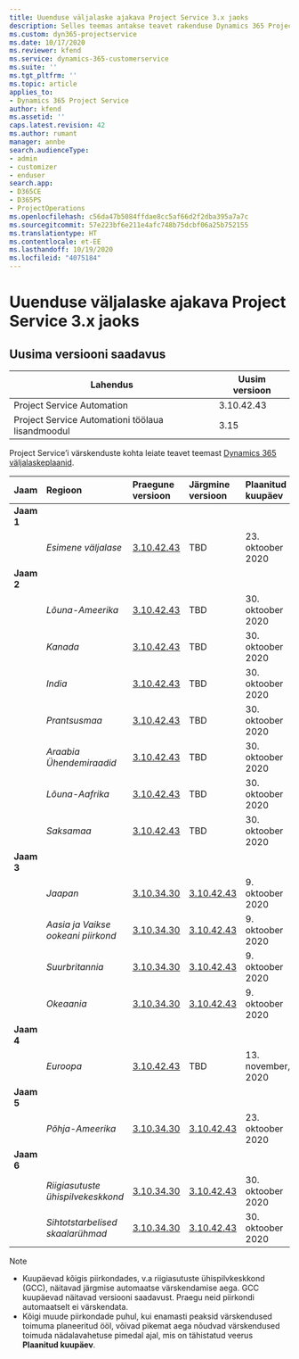 ```yaml
---
title: Uuenduse väljalaske ajakava Project Service 3.x jaoks
description: Selles teemas antakse teavet rakenduse Dynamics 365 Project Service Automation saadaolevate ja tulevaste väljaannete kohta.
ms.custom: dyn365-projectservice
ms.date: 10/17/2020
ms.reviewer: kfend
ms.service: dynamics-365-customerservice
ms.suite: ''
ms.tgt_pltfrm: ''
ms.topic: article
applies_to:
- Dynamics 365 Project Service
author: kfend
ms.assetid: ''
caps.latest.revision: 42
ms.author: rumant
manager: annbe
search.audienceType:
- admin
- customizer
- enduser
search.app:
- D365CE
- D365PS
- ProjectOperations
ms.openlocfilehash: c56da47b5084ffdae8cc5af66d2f2dba395a7a7c
ms.sourcegitcommit: 57e223bf6e211e4afc748b75dcbf06a25b752155
ms.translationtype: HT
ms.contentlocale: et-EE
ms.lasthandoff: 10/19/2020
ms.locfileid: "4075184"
---
```

# <a name="update-release-schedule-for-project-service-3x"></a>Uuenduse väljalaske ajakava Project Service 3.x jaoks

## <a name="latest-version-availability"></a>Uusima versiooni saadavus

| Lahendus  | Uusim versioon |
|-------|----|
| Project Service Automation    |  3.10.42.43  |
| Project Service Automationi töölaua lisandmoodul                | 3.15          |

Project Service’i värskenduste kohta leiate teavet teemast [Dynamics 365 väljalaskeplaanid](https://docs.microsoft.com/dynamics365/release-plans/). 

| Jaam  | Regioon | Praegune versioon | Järgmine versioon |  Plaanitud kuupäev
| :---   | :---   | :---   | :---   |:---   |         
|<strong>Jaam 1</strong> | |  |  | |
| | <i>Esimene väljalase</i> | [3.10.42.43](whats-new-ur-24.md) | TBD | 23. oktoober 2020
|<strong>Jaam 2</strong> | |  |  | |
| | <i>Lõuna-Ameerika</i> | [3.10.42.43](whats-new-ur-24.md) | TBD | 30. oktoober 2020
| | <i>Kanada</i> | [3.10.42.43](whats-new-ur-24.md) | TBD | 30. oktoober 2020 
| | <i>India</i> | [3.10.42.43](whats-new-ur-24.md) | TBD | 30. oktoober 2020
| | <i>Prantsusmaa</i> | [3.10.42.43](whats-new-ur-24.md) | TBD | 30. oktoober 2020
| | <i>Araabia Ühendemiraadid</i> | [3.10.42.43](whats-new-ur-24.md) | TBD | 30. oktoober 2020
| | <i>Lõuna-Aafrika</i> | [3.10.42.43](whats-new-ur-24.md) | TBD | 30. oktoober 2020
| | <i>Saksamaa</i> | [3.10.42.43](whats-new-ur-24.md) | TBD | 30. oktoober 2020
|<strong>Jaam 3</strong> | |  |  | |
| | <i>Jaapan</i> |[3.10.34.30](whats-new-ur-23.md) | [3.10.42.43](whats-new-ur-24.md) | 9. oktoober 2020 
| | <i>Aasia ja Vaikse ookeani piirkond</i> |[3.10.34.30](whats-new-ur-23.md) | [3.10.42.43](whats-new-ur-24.md) | 9. oktoober 2020
| | <i>Suurbritannia</i> |[3.10.34.30](whats-new-ur-23.md) | [3.10.42.43](whats-new-ur-24.md) | 9. oktoober 2020
| | <i>Okeaania</i> |[3.10.34.30](whats-new-ur-23.md) | [3.10.42.43](whats-new-ur-24.md) | 9. oktoober 2020
|<strong>Jaam 4</strong> | |  |  | |
| | <i>Euroopa</i> |[3.10.42.43](whats-new-ur-24.md) | TBD | 13. november, 2020
|<strong>Jaam 5</strong> | |  |  | |
| | <i>Põhja-Ameerika</i> |[3.10.34.30](whats-new-ur-23.md) | [3.10.42.43](whats-new-ur-24.md) | 23. oktoober 2020
|<strong>Jaam 6</strong> | |  |  | |
| | <i>Riigiasutuste ühispilvekeskkond</i> |[3.10.34.30](whats-new-ur-23.md) | [3.10.42.43](whats-new-ur-24.md) | 30. oktoober 2020
| | <i>Sihtotstarbelised skaalarühmad</i> |[3.10.34.30](whats-new-ur-23.md) | [3.10.42.43](whats-new-ur-24.md) | 30. oktoober 2020

>[!Note]
> - Kuupäevad kõigis piirkondades, v.a riigiasutuste ühispilvkeskkond (GCC), näitavad järgmise automaatse värskendamise aega. GCC kuupäevad näitavad versiooni saadavust. Praegu neid piirkondi automaatselt ei värskendata.
> - Kõigi muude piirkondade puhul, kui enamasti peaksid värskendused toimuma planeeritud ööl, võivad pikemat aega nõudvad värskendused toimuda nädalavahetuse pimedal ajal, mis on tähistatud veerus **Plaanitud kuupäev**.
